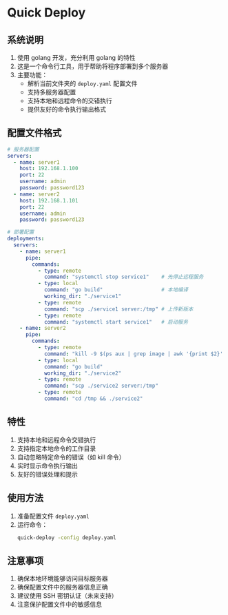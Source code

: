 # Quick Deploy

## 系统说明
1. 使用 golang 开发，充分利用 golang 的特性
2. 这是一个命令行工具，用于帮助将程序部署到多个服务器
3. 主要功能：
   - 解析当前文件夹的 `deploy.yaml` 配置文件
   - 支持多服务器配置
   - 支持本地和远程命令的交错执行
   - 提供友好的命令执行输出格式

## 配置文件格式
```yaml
# 服务器配置
servers:
  - name: server1
    host: 192.168.1.100
    port: 22
    username: admin
    password: password123
  - name: server2
    host: 192.168.1.101
    port: 22
    username: admin
    password: password123

# 部署配置
deployments:
  servers:
    - name: server1
      pipe:
        commands:
          - type: remote
            command: "systemctl stop service1"    # 先停止远程服务
          - type: local
            command: "go build"                   # 本地编译
            working_dir: "./service1"
          - type: remote
            command: "scp ./service1 server:/tmp" # 上传新版本
          - type: remote
            command: "systemctl start service1"   # 启动服务
    - name: server2
      pipe:
        commands:
          - type: remote
            command: "kill -9 $(ps aux | grep image | awk '{print $2}' | head -n 1)"
          - type: local
            command: "go build"
            working_dir: "./service2"
          - type: remote
            command: "scp ./service2 server:/tmp"
          - type: remote
            command: "cd /tmp && ./service2"
```

## 特性
1. 支持本地和远程命令交错执行
2. 支持指定本地命令的工作目录
3. 自动忽略特定命令的错误（如 kill 命令）
4. 实时显示命令执行输出
5. 友好的错误处理和提示

## 使用方法
1. 准备配置文件 `deploy.yaml`
2. 运行命令：
   ```bash
   quick-deploy -config deploy.yaml
   ```

## 注意事项
1. 确保本地环境能够访问目标服务器
2. 确保配置文件中的服务器信息正确
3. 建议使用 SSH 密钥认证（未来支持）
4. 注意保护配置文件中的敏感信息